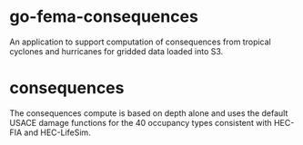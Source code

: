 # go-fema-consequences
An application to support computation of consequences from tropical cyclones and hurricanes for gridded data loaded into S3.

# consequences
The consequences compute is based on depth alone and uses the default USACE damage functions for the 40 occupancy types consistent with HEC-FIA and HEC-LifeSim.
